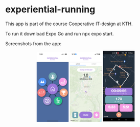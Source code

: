 # experiential-running

This app is part of the course Cooperative IT-design at KTH.

To run it download Expo Go and run npx expo start.

Screenshots from the app:

<div align="center">
    <img src="assets/screenshots/ER_menu.jpeg" alt="Menu" width="100"/>
    <img src="assets/screenshots/ER_regular_run.jpeg" alt="Regular Run Initial View" width="100"/>
    <img src="assets/screenshots/ER_ghost_run.png" alt="Ghost Run" width="100"/>
</div>